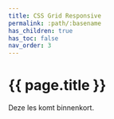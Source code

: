 ```yaml
---
title: CSS Grid Responsive
permalink: :path/:basename
has_children: true
has_toc: false
nav_order: 3
---
```


# {{ page.title }}

Deze les komt binnenkort.





